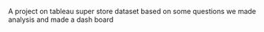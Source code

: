 A project on tableau super store dataset based on some questions we made analysis and made a dash board
